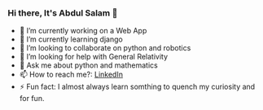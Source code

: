 ### Hi there, It's Abdul Salam 👋

- 🔭 I’m currently working on a Web App
- 🌱 I’m currently learning django
- 👯 I’m looking to collaborate on python and robotics
- 🤔 I’m looking for help with General Relativity
- 💬 Ask me about python and mathematics
- 📫 How to reach me?: [LinkedIn](https://www.linkedin.com/in/abdulsalamone/)
- ⚡ Fun fact:  I  almost always learn somthing to quench my curiosity and for fun.

<!-- <img src="https://github-readme-stats.vercel.app/api?username=abecus&&show_icons=true&title_color=ffffff&icon_color=bb2acf&text_color=daf7dc&bg_color=191919"> -->
